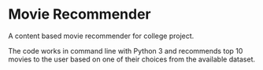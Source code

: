 # Movie Recommender
A content based movie recommender for college project. 

The code works in command line with Python 3 and recommends top 10 movies to the user based on one of their choices from the available dataset.
